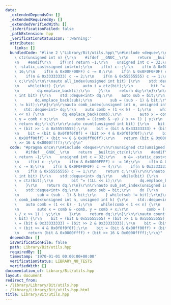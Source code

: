 ```yaml
---
data:
  _extendedDependsOn: []
  _extendedRequiredBy: []
  _extendedVerifiedWith: []
  _isVerificationFailed: false
  _pathExtension: hpp
  _verificationStatusIcon: ':warning:'
  attributes:
    links: []
  bundledCode: "#line 2 \"Library/Bit/utils.hpp\"\n#include <deque>\r\n\r\nunsigned\
    \ ctz(unsigned int n) {\r\n    #ifdef __GNUC__\r\n    return __builtin_ctz(n);\r\
    \n    #endif\r\n    if(!n) return -1;\r\n    unsigned int c = 32;\r\n    n &=\
    \ -static_cast<signed int>(n);\r\n    if(n) c--;\r\n    if(n & 0x0000FFFF) c -=\
    \ 16;\r\n    if(n & 0x00FF00FF) c -= 8;\r\n    if(n & 0x0F0F0F0F) c -= 4;\r\n\
    \    if(n & 0x33333333) c -= 2;\r\n    if(n & 0x55555555) c -= 1;\r\n    return\
    \ c;\r\n}\r\n\r\nauto all_index(unsigned int bit) {\r\n    std::deque<int> dq;\r\
    \n    while(bit) {\r\n        auto i = ctz(bit);\r\n        bit ^= (1LL << i);\r\
    \n        dq.emplace_back(i);\r\n    }\r\n    return dq;\r\n}\r\n\r\nauto sub_set_index(unsigned\
    \ int bit) {\r\n    std::deque<int> dq;\r\n    auto sub = bit;\r\n    do {\r\n\
    \        dq.emplace_back(sub);\r\n        sub = (sub - 1) & bit;\r\n    } while(sub\
    \ != bit);\r\n}\r\n\r\nauto comb_index(unsigned int n, unsigned int k) {\r\n \
    \   std::deque<int> dq;\r\n    auto comb = (1 << k) - 1;\r\n    while(comb < 1\
    \ << n) {\r\n        dq.emplace_back(comb);\r\n        auto x = comb & -comb,\
    \ y = comb + x;\r\n        comb = ((comb & ~y) / x >> 1) | y;\r\n    }\r\n   \
    \ return dq;\r\n}\r\n\r\nauto count(unsigned int bit) {\r\n    bit = (bit & 0x55555555)\
    \ + (bit >> 1 & 0x55555555);\r\n    bit = (bit & 0x33333333) + (bit >> 2 & 0x33333333);\r\
    \n    bit = (bit & 0x0f0f0f0f) + (bit >> 4 & 0x0f0f0f0f);\r\n    bit = (bit &\
    \ 0x00ff00ff) + (bit >> 8 & 0x00ff00ff);\r\n    return (bit & 0x0000ffff) + (bit\
    \ >> 16 & 0x0000ffff);\r\n}\n"
  code: "#pragma once\r\n#include <deque>\r\n\r\nunsigned ctz(unsigned int n) {\r\n\
    \    #ifdef __GNUC__\r\n    return __builtin_ctz(n);\r\n    #endif\r\n    if(!n)\
    \ return -1;\r\n    unsigned int c = 32;\r\n    n &= -static_cast<signed int>(n);\r\
    \n    if(n) c--;\r\n    if(n & 0x0000FFFF) c -= 16;\r\n    if(n & 0x00FF00FF)\
    \ c -= 8;\r\n    if(n & 0x0F0F0F0F) c -= 4;\r\n    if(n & 0x33333333) c -= 2;\r\
    \n    if(n & 0x55555555) c -= 1;\r\n    return c;\r\n}\r\n\r\nauto all_index(unsigned\
    \ int bit) {\r\n    std::deque<int> dq;\r\n    while(bit) {\r\n        auto i\
    \ = ctz(bit);\r\n        bit ^= (1LL << i);\r\n        dq.emplace_back(i);\r\n\
    \    }\r\n    return dq;\r\n}\r\n\r\nauto sub_set_index(unsigned int bit) {\r\n\
    \    std::deque<int> dq;\r\n    auto sub = bit;\r\n    do {\r\n        dq.emplace_back(sub);\r\
    \n        sub = (sub - 1) & bit;\r\n    } while(sub != bit);\r\n}\r\n\r\nauto\
    \ comb_index(unsigned int n, unsigned int k) {\r\n    std::deque<int> dq;\r\n\
    \    auto comb = (1 << k) - 1;\r\n    while(comb < 1 << n) {\r\n        dq.emplace_back(comb);\r\
    \n        auto x = comb & -comb, y = comb + x;\r\n        comb = ((comb & ~y)\
    \ / x >> 1) | y;\r\n    }\r\n    return dq;\r\n}\r\n\r\nauto count(unsigned int\
    \ bit) {\r\n    bit = (bit & 0x55555555) + (bit >> 1 & 0x55555555);\r\n    bit\
    \ = (bit & 0x33333333) + (bit >> 2 & 0x33333333);\r\n    bit = (bit & 0x0f0f0f0f)\
    \ + (bit >> 4 & 0x0f0f0f0f);\r\n    bit = (bit & 0x00ff00ff) + (bit >> 8 & 0x00ff00ff);\r\
    \n    return (bit & 0x0000ffff) + (bit >> 16 & 0x0000ffff);\r\n}"
  dependsOn: []
  isVerificationFile: false
  path: Library/Bit/utils.hpp
  requiredBy: []
  timestamp: '1970-01-01 00:00:00+00:00'
  verificationStatus: LIBRARY_NO_TESTS
  verifiedWith: []
documentation_of: Library/Bit/utils.hpp
layout: document
redirect_from:
- /library/Library/Bit/utils.hpp
- /library/Library/Bit/utils.hpp.html
title: Library/Bit/utils.hpp
---
```

